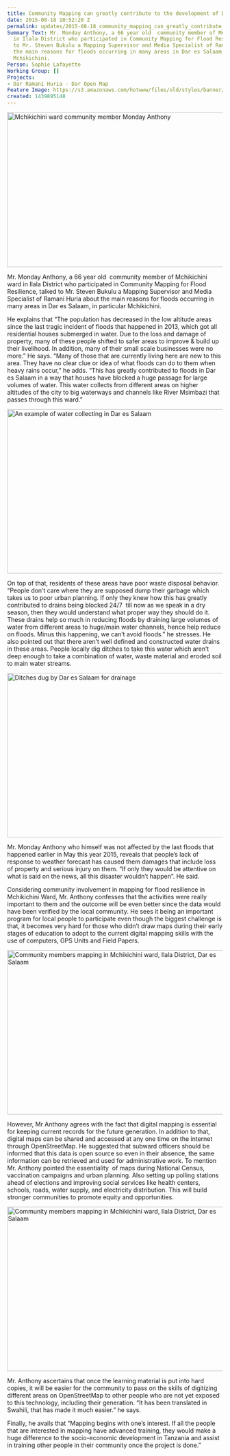 ```yaml
---
title: Community Mapping can greatly contribute to the development of Dar es Salaam
date: 2015-08-18 10:52:28 Z
permalink: updates/2015-08-18_community_mapping_can_greatly_contribute_to_the_development_of_dar_es_salaam
Summary Text: Mr. Monday Anthony, a 66 year old  community member of Mchikichini ward
  in Ilala District who participated in Community Mapping for Flood Resilience, talked
  to Mr. Steven Bukulu a Mapping Supervisor and Media Specialist of Ramani Huria about
  the main reasons for floods occurring in many areas in Dar es Salaam, in particular
  Mchikichini.
Person: Sophie Lafayette
Working Group: []
Projects:
- Dar Ramani Huria - Dar Open Map
Feature Image: https://s3.amazonaws.com/hotwww/files/old/styles/banner/public/Monday-Anthony.jpg
created: 1439895148
---
```


<p><img class="image-large" title="Mchikichini ward community member Monday Anthony" src="https://s3.amazonaws.com/hotwww/files/old/styles/large/public/Monday-Anthony.jpg?itok=V-nTaM36" alt="Mchikichini ward community member Monday Anthony" style="width:510px;height:361px"></p><p>Mr. Monday Anthony, a 66 year old &nbsp;community member of Mchikichini ward in Ilala District who participated in Community Mapping for Flood Resilience, talked to Mr. Steven Bukulu a Mapping Supervisor and Media Specialist of Ramani Huria about the main reasons for floods occurring in many areas in Dar es Salaam, in particular Mchikichini.</p><p>He explains that “The population has decreased in the low altitude areas since the last tragic incident of floods that happened in 2013, which got all residential houses submerged in water. Due to the loss and damage of property, many of these people shifted to safer areas to improve &amp; build up their livelihood. In addition, many of their small scale businesses were no more.” He says. “Many of those that are currently living here are new to this area. They have no clear clue or idea of what floods can do to them when heavy rains occur,” he adds. “This has greatly contributed to floods in Dar es Salaam in a way that houses have blocked a huge passage for large volumes of water. This water collects from different areas on higher altitudes of the city to big waterways and channels like River Msimbazi that passes through this ward.”</p><p><img class="image-large" title="An example of water collecting in Dar es Salaam" src="https://s3.amazonaws.com/hotwww/files/old/styles/large/public/17061245623_23328cc928_z.jpg?itok=RCihaGuc" alt="An example of water collecting in Dar es Salaam" style="width:510px;height:383px"></p><p>On top of that, residents of these areas have poor waste disposal behavior. “People don’t care where they are supposed dump their garbage which takes us to poor urban planning. If only they knew how this has greatly contributed to drains being blocked 24/7 &nbsp;till now as we speak in a dry season, then they would understand what proper way they should do it. These drains help so much in reducing floods by draining large volumes of water from different areas to huge/main water channels, hence help reduce on floods. Minus this happening, we can’t avoid floods.” he stresses. He also pointed out that there aren’t well defined and constructed water drains in these areas. People locally dig ditches to take this water which aren’t deep enough to take a combination of water, waste material and eroded soil to main water streams.</p><p><img class="image-large" title="Ditches dug by Dar es Salaam for drainage " src="https://s3.amazonaws.com/hotwww/files/old/styles/large/public/18711299570_cfe63aa3d0_z.jpg?itok=vvUZ4Jfx" alt="Ditches dug by Dar es Salaam for drainage " style="width:510px;height:383px"></p><p>Mr. Monday Anthony who himself was not affected by the last floods that happened earlier in May this year 2015, reveals that people’s lack of response to weather forecast has caused them damages that include loss of property and serious injury on them. “If only they would be attentive on what is said on the news, all this disaster wouldn’t happen”. He said.</p><p>Considering community involvement in mapping for flood resilience in Mchikichini Ward, Mr. Anthony confesses that the activities were really important to them and the outcome will be even better since the data would have been verified by the local community. He sees it being an important program for local people to participate even though the biggest challenge is that, it becomes very hard for those who didn’t draw maps during their early stages of education to adopt to the current digital mapping skills with the use of computers, GPS Units and Field Papers.</p><p><img class="image-large" title="Community members mapping in Mchikichini ward, Ilala District, Dar es Salaam" src="https://s3.amazonaws.com/hotwww/files/old/styles/large/public/18898286115_04a0afd5e5_z.jpg?itok=NWD_R268" alt="Community members mapping in Mchikichini ward, Ilala District, Dar es Salaam" style="width:510px;height:383px"></p><p>However, Mr Anthony agrees with the fact that digital mapping is essential for keeping current records for the future generation. In addition to that, digital maps can be shared and accessed at any one time on the internet through OpenStreetMap. He suggested that subward officers should be informed that this data is open source so even in their absence, the same information can be retrieved and used for administrative work. To mention Mr. Anthony pointed the essentiality &nbsp;of maps during National Census, vaccination campaigns and urban planning. Also setting up polling stations ahead of elections and improving social services like health centers, schools, roads, water supply, and electricity distribution. This will build stronger communities to promote equity and opportunities.</p><p><img class="image-large" title="Community members mapping in Mchikichini ward, Ilala District, Dar es Salaam" src="https://s3.amazonaws.com/hotwww/files/old/styles/large/public/19249673496_ecae21b16b_z.jpg?itok=4xMzQQBg" alt="Community members mapping in Mchikichini ward, Ilala District, Dar es Salaam" style="width:510px;height:383px"></p><p>Mr. Anthony ascertains that once the learning material is put into hard copies, it will be easier for the community to pass on the skills of digitizing different areas on OpenStreetMap to other people who are not yet exposed to this technology, including their generation. “It has been translated in Swahili, that has made it much easier.” he says.</p><p>Finally, he avails that “Mapping begins with one’s interest. If all the people that are interested in mapping have advanced training, they would make a huge difference to the socio-economic development in Tanzania and assist in training other people in their community once the project is done.”</p>
